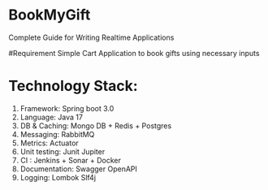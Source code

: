 # BookMyGift

Complete Guide for Writing Realtime Applications

#Requirement
Simple Cart Application to book gifts using necessary inputs

# Technology Stack:

1. Framework: Spring boot 3.0
2. Language: Java 17
3. DB & Caching: Mongo DB + Redis + Postgres
4. Messaging: RabbitMQ
5. Metrics: Actuator
6. Unit testing: Junit Jupiter
7. CI : Jenkins + Sonar + Docker
8. Documentation: Swagger OpenAPI
9. Logging: Lombok Slf4j
